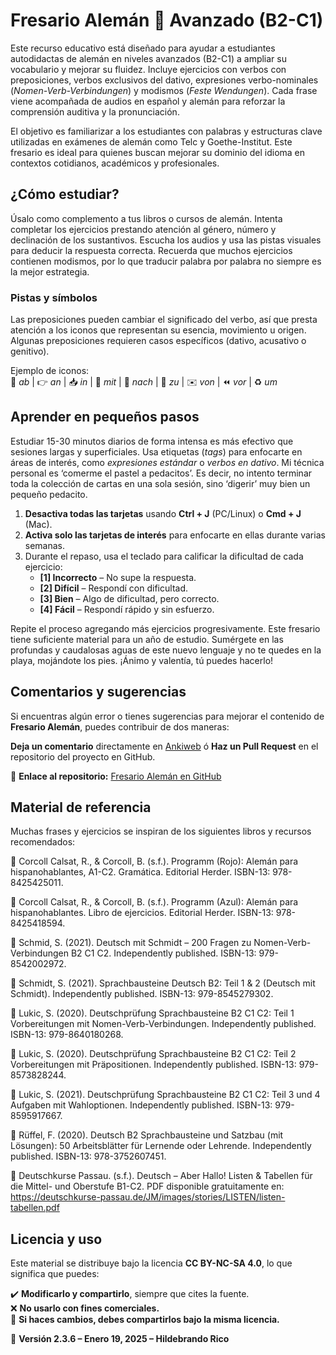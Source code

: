 # **Fresario Alemán 🍓 Avanzado (B2-C1)**  

Este recurso educativo está diseñado para ayudar a estudiantes autodidactas de alemán en niveles avanzados (B2-C1) a ampliar su vocabulario y mejorar su fluidez. Incluye ejercicios con verbos con preposiciones, verbos exclusivos del dativo, expresiones verbo-nominales (_Nomen-Verb-Verbindungen_) y modismos (_Feste Wendungen_). Cada frase viene acompañada de audios en español y alemán para reforzar la comprensión auditiva y la pronunciación.  

El objetivo es familiarizar a los estudiantes con palabras y estructuras clave utilizadas en exámenes de alemán como Telc y Goethe-Institut. Este fresario es ideal para quienes buscan mejorar su dominio del idioma en contextos cotidianos, académicos y profesionales.  

## **¿Cómo estudiar?**  

Úsalo como complemento a tus libros o cursos de alemán. Intenta completar los ejercicios prestando atención al género, número y declinación de los sustantivos. Escucha los audios y usa las pistas visuales para deducir la respuesta correcta. Recuerda que muchos ejercicios contienen modismos, por lo que traducir palabra por palabra no siempre es la mejor estrategia.  

### **Pistas y símbolos**  

Las preposiciones pueden cambiar el significado del verbo, así que presta atención a los iconos que representan su esencia, movimiento u origen. Algunas preposiciones requieren casos específicos (dativo, acusativo o genitivo).  

Ejemplo de iconos:  
🚂 _ab_ | 👉 _an_ | 📥 _in_ | 🤝 _mit_ | 🚀 _nach_ | 🎯 _zu_ | ✉️ _von_ | ⏪ _vor_ | ♻️ _um_  

## **Aprender en pequeños pasos**  

Estudiar 15-30 minutos diarios de forma intensa es más efectivo que sesiones largas y superficiales. Usa etiquetas (_tags_) para enfocarte en áreas de interés, como _expresiones estándar_ o _verbos en dativo_. Mi técnica personal es ‘comerme el pastel a pedacitos’. Es decir, no intento terminar toda la colección de cartas en una sola sesión, sino ‘digerir’ muy bien un pequeño pedacito. 

1. **Desactiva todas las tarjetas** usando **Ctrl + J** (PC/Linux) o **Cmd + J** (Mac).  
2. **Activa solo las tarjetas de interés** para enfocarte en ellas durante varias semanas.  
3. Durante el repaso, usa el teclado para calificar la dificultad de cada ejercicio:  
   - **[1] Incorrecto** – No supe la respuesta.  
   - **[2] Difícil** – Respondí con dificultad.  
   - **[3] Bien** – Algo de dificultad, pero correcto.  
   - **[4] Fácil** – Respondí rápido y sin esfuerzo.  

Repite el proceso agregando más ejercicios progresivamente. Este fresario tiene suficiente material para un año de estudio. Sumérgete en las profundas y caudalosas aguas de este nuevo lenguaje y no te quedes en la playa, mojándote los pies. ¡Ánimo y valentía, tú puedes hacerlo! 


##  Comentarios y sugerencias  

Si encuentras algún error o tienes sugerencias para mejorar el contenido de **Fresario Alemán**, puedes contribuir de dos maneras:  

 **Deja un comentario** directamente en [Ankiweb](https://ankiweb.net/shared/info/1313413910)  ó
 **Haz un Pull Request** en el repositorio del proyecto en GitHub.  

📌 **Enlace al repositorio:** [Fresario Alemán en GitHub](https://github.com/ilbrandori/fresario-aleman)  



## **Material de referencia**  

Muchas frases y ejercicios se inspiran de los siguientes libros y recursos recomendados:  

📖 Corcoll Calsat, R., & Corcoll, B. (s.f.). Programm (Rojo): Alemán para hispanohablantes, A1-C2. Gramática. Editorial Herder. ISBN-13: 978-8425425011.

📖 Corcoll Calsat, R., & Corcoll, B. (s.f.). Programm (Azul): Alemán para hispanohablantes. Libro de ejercicios. Editorial Herder. ISBN-13: 978-8425418594.

📖 Schmid, S. (2021). Deutsch mit Schmidt – 200 Fragen zu Nomen-Verb-Verbindungen B2 C1 C2. Independently published. ISBN-13: 979-8542002972.

📖 Schmidt, S. (2021). Sprachbausteine Deutsch B2: Teil 1 & 2 (Deutsch mit Schmidt). Independently published. ISBN-13: 979-8545279302.

📖 Lukic, S. (2020). Deutschprüfung Sprachbausteine B2 C1 C2: Teil 1 Vorbereitungen mit Nomen-Verb-Verbindungen. Independently published. ISBN-13: 979-8640180268.

📖 Lukic, S. (2020). Deutschprüfung Sprachbausteine B2 C1 C2: Teil 2 Vorbereitungen mit Präpositionen. Independently published. ISBN-13: 979-8573828244.

📖 Lukic, S. (2021). Deutschprüfung Sprachbausteine B2 C1 C2: Teil 3 und 4 Aufgaben mit Wahloptionen. Independently published. ISBN-13: 979-8595917667.

📖 Rüffel, F. (2020). Deutsch B2 Sprachbausteine und Satzbau (mit Lösungen): 50 Arbeitsblätter für Lernende oder Lehrende. Independently published. ISBN-13: 978-3752607451.

🔗 Deutschkurse Passau. (s.f.). Deutsch – Aber Hallo! Listen & Tabellen für die Mittel- und Oberstufe B1-C2. PDF disponible gratuitamente en: https://deutschkurse-passau.de/JM/images/stories/LISTEN/listen-tabellen.pdf



## **Licencia y uso**  

Este material se distribuye bajo la licencia **CC BY-NC-SA 4.0**, lo que significa que puedes:  

✔️ **Modificarlo y compartirlo**, siempre que cites la fuente.  
❌ **No usarlo con fines comerciales.**  
🔄 **Si haces cambios, debes compartirlos bajo la misma licencia.**  

📅 **Versión 2.3.6 – Enero 19, 2025 – Hildebrando Rico**  

